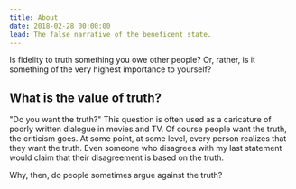 ```yaml
---
title: About
date: 2018-02-28 00:00:00
lead: The false narrative of the beneficent state.
---
```


Is fidelity to truth something you owe other people? Or, rather, is it something of the very highest importance to yourself?

## What is the value of truth?

"Do you want the truth?" This question is often used as a caricature of poorly written dialogue in movies and TV. Of course people want the truth, the criticism goes. At some point, at some level, every person realizes that they want the truth. Even someone who disagrees with my last statement would claim that their disagreement is based on the truth.

Why, then, do people sometimes argue against the truth?